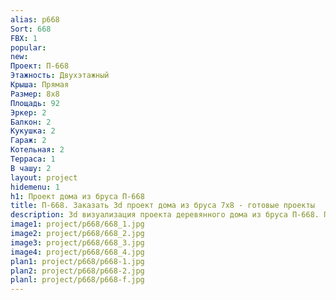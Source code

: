 ```yaml
---
alias: p668
Sort: 668
FBX: 1
popular: 
new: 
Проект: П-668
Этажность: Двухэтажный
Крыша: Прямая
Размер: 8х8
Площадь: 92
Эркер: 2
Балкон: 2
Кукушка: 2
Гараж: 2
Котельная: 2
Терраса: 1
В чашу: 2
layout: project
hidemenu: 1
h1: Проект дома из бруса П-668
title: П-668. Заказать 3d проект дома из бруса 7х8 - готовые проекты
description: 3d визуализация проекта деревянного дома из бруса П-668. Площадь 92 м2, размер 7х8. Вы можете внести любые изменения в проект.
image1: project/p668/668_1.jpg
image2: project/p668/668_2.jpg
image3: project/p668/668_3.jpg
image4: project/p668/668_4.jpg
plan1: project/p668/p668-1.jpg
plan2: project/p668/p668-2.jpg
planl: project/p668/p668-f.jpg
---
```

